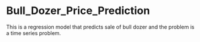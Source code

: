 # Bull_Dozer_Price_Prediction
This is a regression model that predicts sale of bull dozer and the problem is a time series problem.
